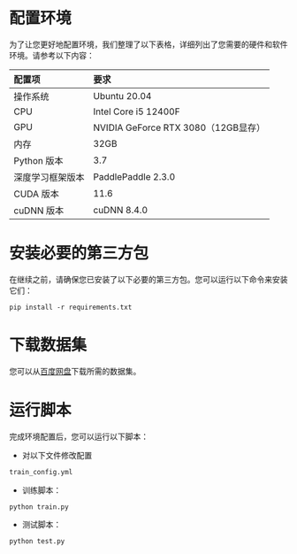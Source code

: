 # 配置环境

为了让您更好地配置环境，我们整理了以下表格，详细列出了您需要的硬件和软件环境。请参考以下内容：

| **配置项**       | **要求**                            |
| :--------------- | :---------------------------------- |
| 操作系统         | Ubuntu 20.04                        |
| CPU              | Intel Core i5 12400F                |
| GPU              | NVIDIA GeForce RTX 3080（12GB显存） |
| 内存             | 32GB                                |
| Python 版本      | 3.7                            |
| 深度学习框架版本 | PaddlePaddle 2.3.0                  |
| CUDA 版本        | 11.6                           |
| cuDNN 版本       | cuDNN 8.4.0                    |



# 安装必要的第三方包

在继续之前，请确保您已安装了以下必要的第三方包。您可以运行以下命令来安装它们：

```
pip install -r requirements.txt 
```

# 下载数据集

您可以从[百度网盘](https://pan.baidu.com/s/1Vquf1WdyW28-e_thgjYsXA?pwd=2022)下载所需的数据集。

# 运行脚本

完成环境配置后，您可以运行以下脚本：

- 对以下文件修改配置

```txt
train_config.yml
```

- 训练脚本：

```
python train.py 
```

- 测试脚本：

```
python test.py 
```

